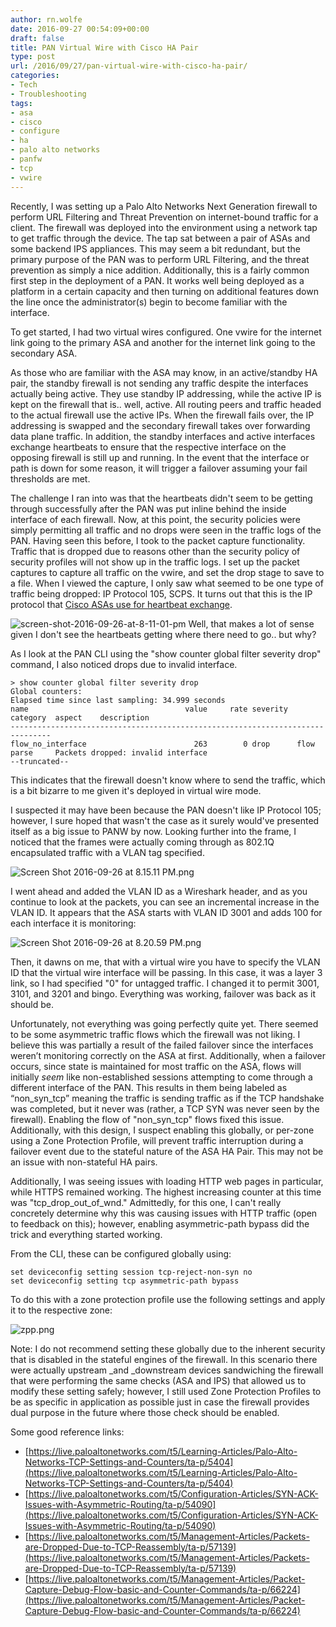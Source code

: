 ```yaml
---
author: rn.wolfe
date: 2016-09-27 00:54:09+00:00
draft: false
title: PAN Virtual Wire with Cisco HA Pair
type: post
url: /2016/09/27/pan-virtual-wire-with-cisco-ha-pair/
categories:
- Tech
- Troubleshooting
tags:
- asa
- cisco
- configure
- ha
- palo alto networks
- panfw
- tcp
- vwire
---
```


Recently, I was setting up a Palo Alto Networks Next Generation firewall to perform URL Filtering and Threat Prevention on internet-bound traffic for a client. The firewall was deployed into the environment using a network tap to get traffic through the device. The tap sat between a pair of ASAs and some backend IPS appliances. This may seem a bit redundant, but the primary purpose of the PAN was to perform URL Filtering, and the threat prevention as simply a nice addition. Additionally, this is a fairly common first step in the deployment of a PAN. It works well being deployed as a platform in a certain capacity and then turning on additional features down the line once the administrator(s) begin to become familiar with the interface.

To get started, I had two virtual wires configured. One vwire for the internet link going to the primary ASA and another for the internet link going to the secondary ASA.

As those who are familiar with the ASA may know, in an active/standby HA pair, the standby firewall is not sending any traffic despite the interfaces actually being active. They use standby IP addressing, while the active IP is kept on the firewall that is.. well, active. All routing peers and traffic headed to the actual firewall use the active IPs. When the firewall fails over, the IP addressing is swapped and the secondary firewall takes over forwarding data plane traffic. In addition, the standby interfaces and active interfaces exchange heartbeats to ensure that the respective interface on the opposing firewall is still up and running. In the event that the interface or path is down for some reason, it will trigger a failover assuming your fail thresholds are met.

The challenge I ran into was that the heartbeats didn't seem to be getting through successfully after the PAN was put inline behind the inside interface of each firewall. Now, at this point, the security policies were simply permitting all traffic and no drops were seen in the traffic logs of the PAN. Having seen this before, I took to the packet capture functionality. Traffic that is dropped due to reasons other than the security policy of security profiles will not show up in the traffic logs. I set up the packet captures to capture all traffic on the vwire, and set the drop stage to save to a file. When I viewed the capture, I only saw what seemed to be one type of traffic being dropped: IP Protocol 105, SCPS. It turns out that this is the IP protocol that [Cisco ASAs use for heartbeat exchange](https://supportforums.cisco.com/discussion/10934686/asa5520-keepalive-ip-protocol-105-scsp).

![screen-shot-2016-09-26-at-8-11-01-pm](https://www.somewolfe.com/wp-content/uploads/2016/09/Screen-Shot-2016-09-26-at-8.11.01-PM-1-1024x280.png)
Well, that makes a lot of sense given I don't see the heartbeats getting where there need to go.. but why?

As I look at the PAN CLI using the "show counter global filter severity drop" command, I also noticed drops due to invalid interface.

    > show counter global filter severity drop
    Global counters:
    Elapsed time since last sampling: 34.999 seconds
    name                                   value     rate severity  category  aspect    description
    -------------------------------------------------------------------------------
    flow_no_interface                        263        0 drop      flow      parse     Packets dropped: invalid interface
    --truncated--

This indicates that the firewall doesn't know where to send the traffic, which is a bit bizarre to me given it's deployed in virtual wire mode.

I suspected it may have been because the PAN doesn't like IP Protocol 105; however, I sure hoped that wasn't the case as it surely would've presented itself as a big issue to PANW by now. Looking further into the frame, I noticed that the frames were actually coming through as 802.1Q encapsulated traffic with a VLAN tag specified.

![Screen Shot 2016-09-26 at 8.15.11 PM.png](https://www.somewolfe.com/wp-content/uploads/2016/09/Screen-Shot-2016-09-26-at-8.15.11-PM.png)


I went ahead and added the VLAN ID as a Wireshark header, and as you continue to look at the packets, you can see an incremental increase in the VLAN ID. It appears that the ASA starts with VLAN ID 3001 and adds 100 for each interface it is monitoring:

![Screen Shot 2016-09-26 at 8.20.59 PM.png](https://www.somewolfe.com/wp-content/uploads/2016/09/Screen-Shot-2016-09-26-at-8.20.59-PM.png)


Then, it dawns on me, that with a virtual wire you have to specify the VLAN ID that the virtual wire interface will be passing. In this case, it was a layer 3 link, so I had specified "0" for untagged traffic. I changed it to permit 3001, 3101, and 3201 and bingo. Everything was working, failover was back as it should be.

Unfortunately, not everything was going perfectly quite yet. There seemed to be some asymmetric traffic flows which the firewall was not liking. I believe this was partially a result of the failed failover since the interfaces weren’t monitoring correctly on the ASA at first. Additionally, when a failover occurs, since state is maintained for most traffic on the ASA, flows will initially _seem_ like non-established sessions attempting to come through a different interface of the PAN. This results in them being labeled as “non_syn_tcp” meaning the traffic is sending traffic as if the TCP handshake was completed, but it never was (rather, a TCP SYN was never seen by the firewall). Enabling the flow of "non_syn_tcp" flows fixed this issue. Additionally, with this design, I suspect enabling this globally, or per-zone using a Zone Protection Profile, will prevent traffic interruption during a failover event due to the stateful nature of the ASA HA Pair. This may not be an issue with non-stateful HA pairs.

Additionally, I was seeing issues with loading HTTP web pages in particular, while HTTPS remained working. The highest increasing counter at this time was "tcp_drop_out_of_wnd." Admittedly, for this one, I can't really concretely determine why this was causing issues with HTTP traffic (open to feedback on this); however, enabling asymmetric-path bypass did the trick and everything started working.

From the CLI, these can be configured globally using:

    set deviceconfig setting session tcp-reject-non-syn no
    set deviceconfig setting tcp asymmetric-path bypass

To do this with a zone protection profile use the following settings and apply it to the respective zone:

![zpp.png](https://www.somewolfe.com/wp-content/uploads/2016/09/zpp.png)

Note: I do not recommend setting these globally due to the inherent security that is disabled in the stateful engines of the firewall. In this scenario there were actually upstream _and _downstream devices sandwiching the firewall that were performing the same checks (ASA and IPS) that allowed us to modify these setting safely; however, I still used Zone Protection Profiles to be as specific in application as possible just in case the firewall provides dual purpose in the future where those check should be enabled.

Some good reference links:

* [https://live.paloaltonetworks.com/t5/Learning-Articles/Palo-Alto-Networks-TCP-Settings-and-Counters/ta-p/5404](https://live.paloaltonetworks.com/t5/Learning-Articles/Palo-Alto-Networks-TCP-Settings-and-Counters/ta-p/5404)
* [https://live.paloaltonetworks.com/t5/Configuration-Articles/SYN-ACK-Issues-with-Asymmetric-Routing/ta-p/54090](https://live.paloaltonetworks.com/t5/Configuration-Articles/SYN-ACK-Issues-with-Asymmetric-Routing/ta-p/54090)
* [https://live.paloaltonetworks.com/t5/Management-Articles/Packets-are-Dropped-Due-to-TCP-Reassembly/ta-p/57139](https://live.paloaltonetworks.com/t5/Management-Articles/Packets-are-Dropped-Due-to-TCP-Reassembly/ta-p/57139)
* [https://live.paloaltonetworks.com/t5/Management-Articles/Packet-Capture-Debug-Flow-basic-and-Counter-Commands/ta-p/66224](https://live.paloaltonetworks.com/t5/Management-Articles/Packet-Capture-Debug-Flow-basic-and-Counter-Commands/ta-p/66224)

